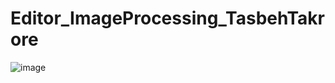 # Editor_ImageProcessing_TasbehTakrore

![image](https://user-images.githubusercontent.com/71009816/143573164-5363107c-d075-4734-8599-1a58e7bb0513.png)

